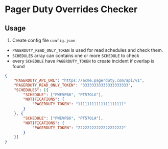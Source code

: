 # Pager Duty Overrides Checker

## Usage

1. Create config file `config.json`

- `PAGERDUTY_READ_ONLY_TOKEN` is used for read schedules and check them.
- `SCHEDULES` array can contains one or more `SCHEDULE` to check
- every `SCHEDULE` have `PAGERDUTY_TOKEN` to create incident if overlap is found

```json
{
	"PAGERDUTY_API_URL": "https://acme.pagerduty.com/api/v1",
	"PAGERDUTY_READ_ONLY_TOKEN": "33333333333333333333",
	"SCHEDULES": [{
		"SCHEDULE": ["PWEVPB6", "PT57OLG"],
		"NOTIFICATIONS": {
			"PAGERDUTY_TOKEN": "11111111111111111111"
		}
	}, {
		"SCHEDULE": ["PWEVPB6", "PT57OLA"],
		"NOTIFICATIONS": {
			"PAGERDUTY_TOKEN": "22222222222222222222"
		}
	}]
}
```
